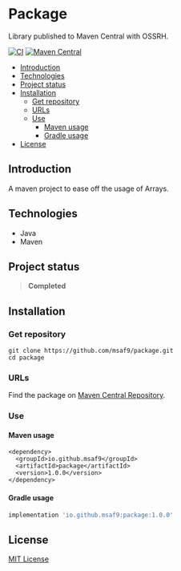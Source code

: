 <h1> Package </h1>
Library published to Maven Central with OSSRH.

[![CI](https://github.com/msaf9/package/actions/workflows/main.yml/badge.svg)](https://github.com/msaf9/package/actions/workflows/main.yml)
[![Maven Central](https://maven-badges.herokuapp.com/maven-central/io.github.msaf9/package/badge.svg)](https://maven-badges.herokuapp.com/maven-central/io.github.msaf9/package)

- [Introduction](#introduction)
- [Technologies](#technologies)
- [Project status](#project-status)
- [Installation](#installation)
  - [Get repository](#get-repository)
  - [URLs](#urls)
  - [Use](#use)
    - [Maven usage](#maven-usage)
    - [Gradle usage](#gradle-usage)
- [License](#license)

## Introduction

A maven project to ease off the usage of Arrays.

## Technologies

- Java
- Maven

## Project status

> **Completed**

## Installation

### Get repository

```git
git clone https://github.com/msaf9/package.git
cd package
```

### URLs

Find the package on [Maven Central Repository](https://search.maven.org/artifact/io.github.msaf9/package/1.0.0/jar).

### Use

#### Maven usage

```maven
<dependency>
  <groupId>io.github.msaf9</groupId>
  <artifactId>package</artifactId>
  <version>1.0.0</version>
</dependency>
```

#### Gradle usage

```gradle
implementation 'io.github.msaf9:package:1.0.0'
```

## License

[MIT License](LICENSE)
